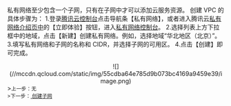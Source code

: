 
私有网络至少包含一个子网，只有在子网中才可以添加云服务资源。
创建 VPC 的具体步骤为：
1.登录<a href="https://console.qcloud.com/" target="_blank">腾讯云控制台</a>点击导航条【私有网络】，或者进入腾讯云<a href="https://www.qcloud.com/product/vpc.html" target="_blank">私有网络介绍页中</a>的【立即体验】按钮，进入<a href="https://console.qcloud.com/vpc/" target="_blank">私有网络控制台</a>。
2.选择列表上方下拉框中的地域，点击【新建】创建私有网络。例如，选择地域“华北地区（北京）”。
3.填写私有网络和子网的名称和  CIDR，并选择子网的可用区。
4.点击【创建】即可完成。
<div style="text-align:center">
![](//mccdn.qcloud.com/static/img/55cdba64e785d9b073bc4169a9459e39/image.png)

</div>
<footer>
><small>上一步：无<br>
>下一步：<a href="https://www.qcloud.com/document/product/215/8114" target="_blank"> 创建子网</a></small>
</footer>
